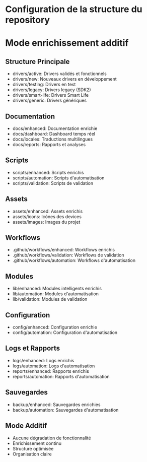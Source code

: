 # Configuration de la structure du repository
# Mode enrichissement additif

## Structure Principale
- drivers/active: Drivers validés et fonctionnels
- drivers/new: Nouveaux drivers en développement
- drivers/testing: Drivers en test
- drivers/legacy: Drivers legacy (SDK2)
- drivers/smart-life: Drivers Smart Life
- drivers/generic: Drivers génériques

## Documentation
- docs/enhanced: Documentation enrichie
- docs/dashboard: Dashboard temps réel
- docs/locales: Traductions multilingues
- docs/reports: Rapports et analyses

## Scripts
- scripts/enhanced: Scripts enrichis
- scripts/automation: Scripts d'automatisation
- scripts/validation: Scripts de validation

## Assets
- assets/enhanced: Assets enrichis
- assets/icons: Icônes des devices
- assets/images: Images du projet

## Workflows
- .github/workflows/enhanced: Workflows enrichis
- .github/workflows/validation: Workflows de validation
- .github/workflows/automation: Workflows d'automatisation

## Modules
- lib/enhanced: Modules intelligents enrichis
- lib/automation: Modules d'automatisation
- lib/validation: Modules de validation

## Configuration
- config/enhanced: Configuration enrichie
- config/automation: Configuration d'automatisation

## Logs et Rapports
- logs/enhanced: Logs enrichis
- logs/automation: Logs d'automatisation
- reports/enhanced: Rapports enrichis
- reports/automation: Rapports d'automatisation

## Sauvegardes
- backup/enhanced: Sauvegardes enrichies
- backup/automation: Sauvegardes d'automatisation

## Mode Additif
- Aucune dégradation de fonctionnalité
- Enrichissement continu
- Structure optimisée
- Organisation claire

